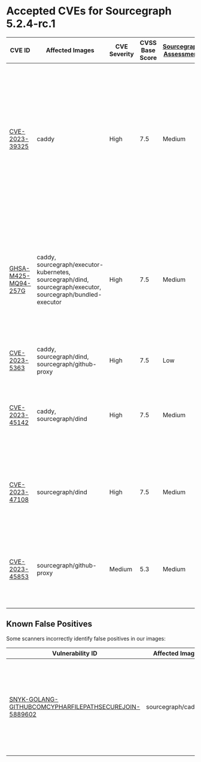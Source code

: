 # Accepted CVEs for Sourcegraph 5.2.4-rc.1

| CVE ID                                                                                                   | Affected Images                                                                                              | CVE Severity | CVSS Base Score | [Sourcegraph Assessment](../../../engineering/dev/policies/vulnerability-management-policy.md#severity-levels) | CVSS Environmental Score                                                          | Details                                                                                                                                                                                                                                                      |
| -------------------------------------------------------------------------------------------------------- | ------------------------------------------------------------------------------------------------------------ | ------------ | --------------- | -------------------------------------------------------------------------------------------------------------- | --------------------------------------------------------------------------------- | ------------------------------------------------------------------------------------------------------------------------------------------------------------------------------------------------------------------------------------------------------------ |
| [CVE-2023-39325](https://nvd.nist.gov/vuln/detail/CVE-2023-39325)                                        | caddy                                                                                                        | High         | 7.5             | Medium                                                                                                         | 4.7                                                                               | The services that are vulnerable to this issue are typically not exposed on the internet. The likelihood of exploitation is low and this does not have a significant impact on the security of the instance. The issue is not present in Sourcegraph itself. |
| [GHSA-M425-MQ94-257G](https://github.com/grpc/grpc-go)                                                   | caddy, sourcegraph/executor-kubernetes, sourcegraph/dind, sourcegraph/executor, sourcegraph/bundled-executor | High         | 7.5             | Medium                                                                                                         | 5                                                                                 | We are not vulnerable to 'gRPC-Go HTTP/2 Rapid Reset vulnerability' because we do not expose these service directly to the internet and only reacheable through direct access to the infrastructure.                                                         |
| [CVE-2023-5363](http://www.openwall.com/lists/oss-security/2023/10/24/1)                                 | caddy, sourcegraph/dind, sourcegraph/github-proxy                                                            | High         | 7.5             | Low                                                                                                            | 3.7  |                                                                                                                                                                         |
| [CVE-2023-45142](https://access.redhat.com/security/cve/CVE-2023-45142)                                  | caddy, sourcegraph/dind                                                                                      | High         | 7.5             | Medium                                                                                                         | 4.7                                                                               | The affected packages are not exposed to the internet. Hence sourcegraph is not vulnerable to this attack.                                                                                                                                                  |
| [CVE-2023-47108](https://access.redhat.com/security/cve/CVE-2023-47108)                                  | sourcegraph/dind                                                                                             | High         | 7.5             | Medium                                                                                                         | 4.7                                                                               | The affected packages are not exposed to the internet. Hence sourcegraph is not vulnerable to this attack.                                                                                                                                                   |
| [CVE-2023-45853](https://access.redhat.com/security/cve/CVE-2023-45853#cve-cvss-v3)                      | sourcegraph/github-proxy                                                                                     | Medium       | 5.3             | Medium                                                                                                         | 5.3                                                                               | The affected packages are not exposed to the internet. Hence sourcegraph is not vulnerable to this attack.                                                                                                                                                    |

## Known False Positives

Some scanners incorrectly identify false positives in our images:

| Vulnerability ID                                                                                                                             | Affected Images      | Note                                                                                                                          |
| -------------------------------------------------------------------------------------------------------------------------------------------- | -------------------- | ----------------------------------------------------------------------------------------------------------------------------- |
| [SNYK-GOLANG-GITHUBCOMCYPHARFILEPATHSECUREJOIN-5889602](https://security.snyk.io/vuln/SNYK-GOLANG-GITHUBCOMCYPHARFILEPATHSECUREJOIN-5889602) | sourcegraph/cadvisor | This potential security issue only affects `filepath-securejoin` when used on Windows - all Sourcegraph deployments use Linux |

